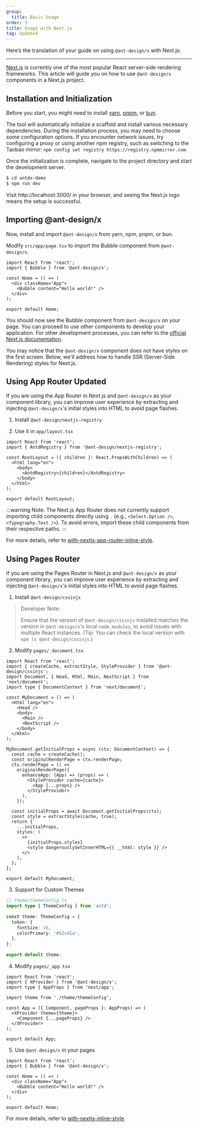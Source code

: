 ```yaml
---
group:
  title: Basic Usage
order: 3
title: Usage with Next.js
tag: Updated
---
```


Here’s the translation of your guide on using `@ant-design/x` with Next.js:

---

[Next.js](https://nextjs.org/) is currently one of the most popular React server-side rendering frameworks. This article will guide you on how to use `@ant-design/x` components in a Next.js project.

## Installation and Initialization

Before you start, you might need to install [yarn](https://github.com/yarnpkg/yarn/), [pnpm](https://pnpm.io/zh/), or [bun](https://bun.sh/).

<InstallDependencies npm='$ npx create-next-app antdx-demo' yarn='$ yarn create next-app antdx-demo' pnpm='$ pnpm create next-app antdx-demo' bun='$ bun create next-app antdx-demo'></InstallDependencies>

The tool will automatically initialize a scaffold and install various necessary dependencies. During the installation process, you may need to choose some configuration options. If you encounter network issues, try configuring a proxy or using another npm registry, such as switching to the Taobao mirror: `npm config set registry https://registry.npmmirror.com`.

Once the initialization is complete, navigate to the project directory and start the development server.

```bash
$ cd antdx-demo
$ npm run dev
```

Visit http://localhost:3000/ in your browser, and seeing the Next.js logo means the setup is successful.

## Importing @ant-design/x

Now, install and import `@ant-design/x` from yarn, npm, pnpm, or bun.

<InstallDependencies npm='$ npm install @ant-design/x --save' yarn='$ yarn add @ant-design/x' pnpm='$ pnpm install @ant-design/x --save' bun='$ bun add @ant-design/x'></InstallDependencies>

Modify `src/app/page.tsx` to import the Bubble component from `@ant-design/x`.

```tsx
import React from 'react';
import { Bubble } from '@ant-design/x';

const Home = () => (
  <div className="App">
    <Bubble content="Hello world!" />
  </div>
);

export default Home;
```

You should now see the Bubble component from `@ant-design/x` on your page. You can proceed to use other components to develop your application. For other development processes, you can refer to the [official Next.js documentation](https://nextjs.org/).

You may notice that the `@ant-design/x` component does not have styles on the first screen. Below, we'll address how to handle SSR (Server-Side Rendering) styles for Next.js.

## Using App Router <Badge>Updated</Badge>

If you are using the App Router in Next.js and `@ant-design/x` as your component library, you can improve user experience by extracting and injecting `@ant-design/x`'s initial styles into HTML to avoid page flashes.

1. Install `@ant-design/nextjs-registry`

<InstallDependencies npm='$ npm install @ant-design/nextjs-registry --save' yarn='$ yarn add @ant-design/nextjs-registry' pnpm='$ pnpm install @ant-design/nextjs-registry --save' bun='$ bun add @ant-design/nextjs-registry'></InstallDependencies>

2. Use it in `app/layout.tsx`

```tsx
import React from 'react';
import { AntdRegistry } from '@ant-design/nextjs-registry';

const RootLayout = ({ children }: React.PropsWithChildren) => (
  <html lang="en">
    <body>
      <AntdRegistry>{children}</AntdRegistry>
    </body>
  </html>
);

export default RootLayout;
```

<!-- prettier-ignore -->
:::warning
Note: The Next.js App Router does not currently support importing child components directly using `.` (e.g., `<Select.Option />`, `<Typography.Text />`). To avoid errors, import these child components from their respective paths.
:::

For more details, refer to [with-nextjs-app-router-inline-style](https://github.com/ant-design/ant-design-examples/tree/main/examples/with-nextjs-app-router-inline-style).

## Using Pages Router

If you are using the Pages Router in Next.js and `@ant-design/x` as your component library, you can improve user experience by extracting and injecting `@ant-design/x`'s initial styles into HTML to avoid page flashes.

1. Install `@ant-design/cssinjs`

> Developer Note:
>
> Ensure that the version of `@ant-design/cssinjs` installed matches the version in `@ant-design/x`'s local `node_modules`, to avoid issues with multiple React instances. (Tip: You can check the local version with `npm ls @ant-design/cssinjs`.)

<InstallDependencies npm='$ npm install @ant-design/cssinjs --save' yarn='$ yarn add @ant-design/cssinjs' pnpm='$ pnpm install @ant-design/cssinjs --save' bun='$ bun add @ant-design/cssinjs'></InstallDependencies>

2. Modify `pages/_document.tsx`

```tsx
import React from 'react';
import { createCache, extractStyle, StyleProvider } from '@ant-design/cssinjs';
import Document, { Head, Html, Main, NextScript } from 'next/document';
import type { DocumentContext } from 'next/document';

const MyDocument = () => (
  <Html lang="en">
    <Head />
    <body>
      <Main />
      <NextScript />
    </body>
  </Html>
);

MyDocument.getInitialProps = async (ctx: DocumentContext) => {
  const cache = createCache();
  const originalRenderPage = ctx.renderPage;
  ctx.renderPage = () =>
    originalRenderPage({
      enhanceApp: (App) => (props) => (
        <StyleProvider cache={cache}>
          <App {...props} />
        </StyleProvider>
      ),
    });

  const initialProps = await Document.getInitialProps(ctx);
  const style = extractStyle(cache, true);
  return {
    ...initialProps,
    styles: (
      <>
        {initialProps.styles}
        <style dangerouslySetInnerHTML={{ __html: style }} />
      </>
    ),
  };
};

export default MyDocument;
```

3. Support for Custom Themes

```ts
// theme/themeConfig.ts
import type { ThemeConfig } from 'antd';

const theme: ThemeConfig = {
  token: {
    fontSize: 16,
    colorPrimary: '#52c41a',
  },
};

export default theme;
```

4. Modify `pages/_app.tsx`

```tsx
import React from 'react';
import { XProvider } from '@ant-design/x';
import type { AppProps } from 'next/app';

import theme from './theme/themeConfig';

const App = ({ Component, pageProps }: AppProps) => (
  <XProvider theme={theme}>
    <Component {...pageProps} />
  </XProvider>
);

export default App;
```

5. Use `@ant-design/x` in your pages

```tsx
import React from 'react';
import { Bubble } from '@ant-design/x';

const Home = () => (
  <div className="App">
    <Bubble content="Hello world!" />
  </div>
);

export default Home;
```

For more details, refer to [with-nextjs-inline-style](https://github.com/ant-design/ant-design-examples/tree/main/examples/with-nextjs-inline-style).
